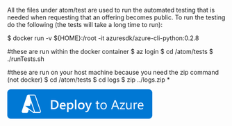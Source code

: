 All the files under atom/test are used to run the automated testing that is needed when requesting that an offering becomes
public.  To run the testing do the following (the tests will take a long time to run):

$ docker run -v ${HOME}:/root -it azuresdk/azure-cli-python:0.2.8

#these are run within the docker container
$ az login
$ cd <azuremkpl-git-dir>/atom/tests
$ ./runTests.sh

#these are run on your host machine because you need the zip command (not docker)
$ cd <azuremkpl-git-dir>/atom/tests
$ cd logs
$ zip ../logs.zip *

  
 [![Deploy To Azure](https://raw.githubusercontent.com/Azure/azure-quickstart-templates/master/1-CONTRIBUTION-GUIDE/images/deploytoazure.svg?sanitize=true)](https://portal.azure.com/#create/Microsoft.Template/uri/https%3A%2F%2Fraw.githubusercontent.com%2Fofficialboomi%2Fazure-atom-quickstart%2Fmain%2Fatom%2FmainTemplate.json/createUIDefinitionUri/https%3A%2F%2Fraw.githubusercontent.com%2Fofficialboomi%2Fazure-atom-quickstart%2Fmain%2Fatom%2FcreateUiDefinition.json)
